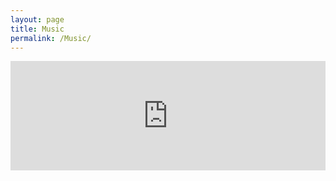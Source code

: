 ```yaml
---
layout: page
title: Music
permalink: /Music/
---
```


<iframe width="100%" height="175" scrolling="no" frameborder="no" src="https://w.soundcloud.com/player/?url=https%3A//api.soundcloud.com/tracks/197353252&amp;auto_play=false&amp;hide_related=false&amp;show_comments=true&amp;show_user=true&amp;show_reposts=false&amp;visual=true"></iframe>
